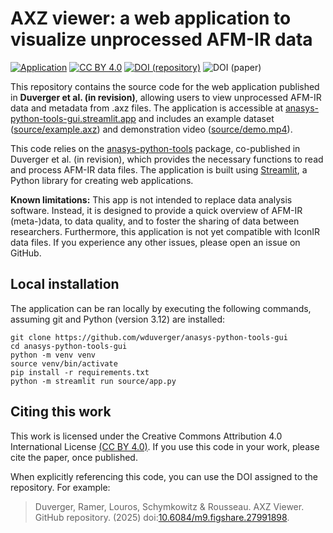 # AXZ viewer: a web application to visualize unprocessed AFM-IR data

[![Application][application-shield]][application-link]
[![CC BY 4.0][license-shield]][license-link]
[![DOI (repository)][doi-repo-shield]][doi-repo-link]
![DOI (paper)][doi-paper-shield]

This repository contains the source code for the web application published in **Duverger et al. (in revision)**, allowing users to view unprocessed AFM-IR data and metadata from .axz files. The application is accessible at [anasys-python-tools-gui.streamlit.app][application-link] and includes an example dataset ([source/example.axz](source/example.axz)) and demonstration video ([source/demo.mp4](source/demo.mp4)).

This code relies on the [anasys-python-tools](https://github.com/GeorgRamer/anasys-python-tools) package, co-published in Duverger et al. (in revision), which provides the necessary functions to read and process AFM-IR data files. The application is built using [Streamlit](https://streamlit.io/), a Python library for creating web applications.

**Known limitations:** This app is not intended to replace data analysis
software. Instead, it is designed to provide a quick overview of AFM-IR (meta-)data,
to data quality, and to foster the sharing of data between researchers. Furthermore,
this application is not yet compatible with IconIR data files. If you experience
any other issues, please open an issue on GitHub.

## Local installation

The application can be ran locally by executing the following commands, assuming git and Python (version 3.12) are installed:

```
git clone https://github.com/wduverger/anasys-python-tools-gui
cd anasys-python-tools-gui
python -m venv venv
source venv/bin/activate
pip install -r requirements.txt
python -m streamlit run source/app.py 
```

## Citing this work

This work is licensed under the Creative Commons Attribution 4.0 International License [(CC BY 4.0)][license-link]. If you use this code in your work, please cite the paper, once published. 

When explicitly referencing this code, you can use the DOI assigned to the repository. For example:
> Duverger, Ramer, Louros, Schymkowitz & Rousseau. AXZ Viewer. GitHub repository. (2025) doi:[10.6084/m9.figshare.27991898][doi-repo-link].

[license-link]:       http://creativecommons.org/licenses/by/4.0/
[license-image]:      https://i.creativecommons.org/l/by/4.0/88x31.png
[license-shield]:     https://img.shields.io/badge/License-CC%20BY%204.0-deepskyblue.svg

[application-link]: https://anasys-python-tools-gui.streamlit.app
[application-shield]: https://img.shields.io/badge/Open_on_Streamlit-tomato

[doi-repo-shield]:  https://img.shields.io/badge/DOI_(repository)-10.6084/m9.figshare.27991898-deepskyblue
[doi-repo-link]: https://doi.org/10.6084/m9.figshare.27991898

[doi-paper-shield]:  https://img.shields.io/badge/DOI_(paper)-pending-gainsboro
